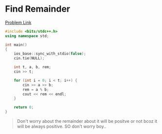 # Find Remainder

[Problem Link](https://www.codechef.com/problems/FLOW002)

``` c++
#include <bits/stdc++.h>
using namespace std;

int main()
{
	ios_base::sync_with_stdio(false);
	cin.tie(NULL);

	int t, a, b, rem;
	cin >> t;

	for (int i = 0; i < t; i++) {
		cin >> a >> b;
		rem = a % b;
		cout << rem << endl;
	}

	return 0;
}
```

> Don't worry about the remainder about it will be positve or not bcoz it will be always positive. SO don't worry boy..